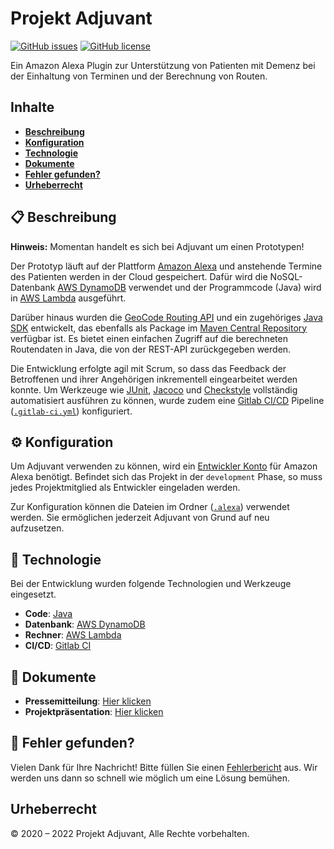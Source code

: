 # Projekt Adjuvant

[![GitHub issues](https://img.shields.io/github/issues/projekt-adjuvant/adjuvant)](https://github.com/projekt-adjuvant/adjuvant/issues)
[![GitHub license](https://img.shields.io/github/license/projekt-adjuvant/adjuvant)](https://github.com/projekt-adjuvant/adjuvant)

Ein Amazon Alexa Plugin zur Unterstützung von Patienten mit Demenz bei der Einhaltung von Terminen und der Berechnung von Routen.

## Inhalte

- [**Beschreibung**](#-beschreibung)
- [**Konfiguration**](#%EF%B8%8F-konfiguration)
- [**Technologie**](#-technologie)
- [**Dokumente**](#-dokumente)
- [**Fehler gefunden?**](#-fehler-gefunden)
- [**Urheberrecht**](#urheberrecht)

## 📋 Beschreibung

**Hinweis:** Momentan handelt es sich bei Adjuvant um einen Prototypen!

Der Prototyp läuft auf der Plattform [Amazon Alexa](https://developer.amazon.com/alexa) und anstehende Termine des Patienten werden in der Cloud gespeichert. Dafür wird die NoSQL-Datenbank [AWS DynamoDB](https://www.aws.com/dynamodb) verwendet und der Programmcode (Java) wird in [AWS Lambda](https://www.aws.com/lambda) ausgeführt.

Darüber hinaus wurden die [GeoCode Routing API](https://geocode.dev.stefan.zone/github) und ein zugehöriges [Java SDK](https://geocode.dev.stefan.zone/java/sdk) entwickelt, das ebenfalls als Package im [Maven Central Repository](https://search.maven.org/artifact/zone.stefan.dev/geocode/1.0.1/jar) verfügbar ist. Es bietet einen einfachen Zugriff auf die berechneten Routendaten in Java, die von der REST-API zurückgegeben werden.

Die Entwicklung erfolgte agil mit Scrum, so dass das Feedback der Betroffenen und ihrer Angehörigen inkrementell eingearbeitet werden konnte. Um Werkzeuge wie [JUnit](https://junit.org/), [Jacoco](https://www.jacoco.org/jacoco/) und [Checkstyle](https://checkstyle.org/) vollständig automatisiert ausführen zu können, wurde zudem eine [Gitlab CI/CD](https://docs.gitlab.com/ee/ci/) Pipeline ([`.gitlab-ci.yml`](../../blob/main/.gitlab-ci.yml)) konfiguriert.

## ⚙️ Konfiguration

Um Adjuvant verwenden zu können, wird ein [Entwickler Konto](https://developer.amazon.com/alexa/console/signin) für Amazon Alexa benötigt. Befindet sich das Projekt in der `development` Phase, so muss jedes Projektmitglied als Entwickler eingeladen werden.

Zur Konfiguration können die Dateien im Ordner ([`.alexa`](../../blob/main/.alexa)) verwendet werden. Sie ermöglichen jederzeit Adjuvant von Grund auf neu aufzusetzen.

## 🔨 Technologie

Bei der Entwicklung wurden folgende Technologien und Werkzeuge eingesetzt.

- **Code**: [Java](https://www.java.com)
- **Datenbank**: [AWS DynamoDB](https://www.aws.com/dynamodb)
- **Rechner**: [AWS Lambda](https://www.aws.com/lambda)
- **CI/CD**: [Gitlab CI](https://docs.gitlab.com/ee/ci/)

## 📃 Dokumente

- **Pressemitteilung**: [Hier klicken](https://files.stefan.zone/software-engineering/documents/press_release.pdf)
- **Projektpräsentation**: [Hier klicken](https://files.stefan.zone/software-engineering/documents/product_presentation.pdf)

## 👷‍ Fehler gefunden?

Vielen Dank für Ihre Nachricht! Bitte füllen Sie einen [Fehlerbericht](../../issues/new?assignees=&labels=&template=bug_report.yaml&title=) aus. Wir werden uns dann so schnell wie möglich um eine Lösung bemühen.

## Urheberrecht

&copy; 2020 – 2022 Projekt Adjuvant, Alle Rechte vorbehalten.

